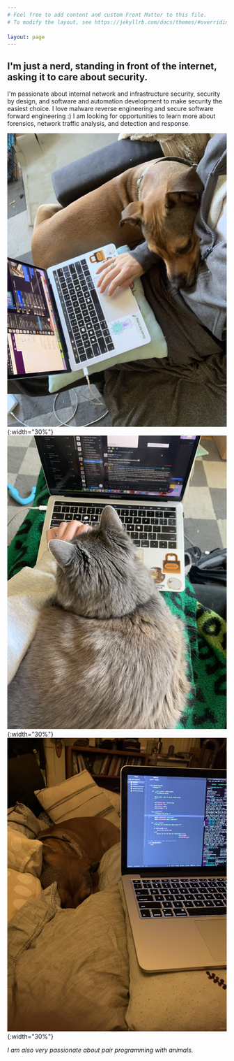 ```yaml
---
# Feel free to add content and custom Front Matter to this file.
# To modify the layout, see https://jekyllrb.com/docs/themes/#overriding-theme-defaults

layout: page
---
```


## I'm just a nerd, standing in front of the internet, asking it to care about security.

I'm passionate about internal network and infrastructure security, security by design, and software and automation development to make security the easiest choice. I love malware reverse engineering and secure software forward engineering :) I am looking for opportunities to learn more about forensics, network traffic analysis, and detection and response.

![finn-lap](static/finn-lap.jpg){:width="30%"} ![zuzu-lap](static/zuzu-lap.jpg){:width="30%"} ![finn-snuggle](static/finn-snuggle.jpg){:width="30%"}

*I am also very passionate about pair programming with animals.*
